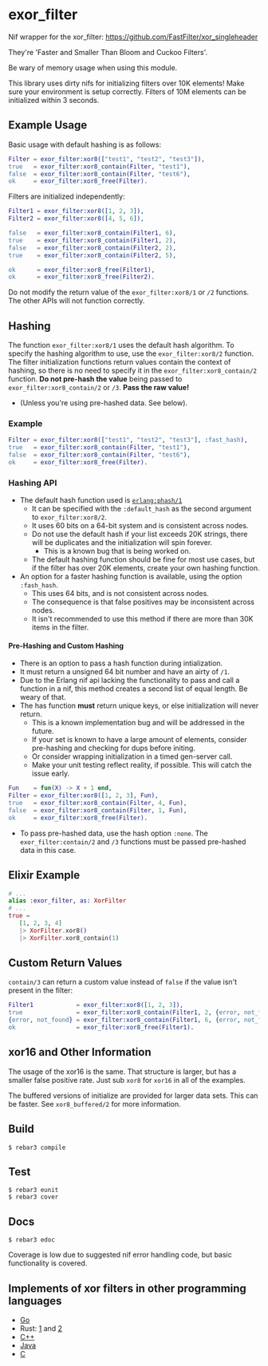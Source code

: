 exor_filter
=====

Nif wrapper for the xor_filter: https://github.com/FastFilter/xor_singleheader

They're 'Faster and Smaller Than Bloom and Cuckoo Filters'.

Be wary of memory usage when using this module.

This library uses dirty nifs for initializing filters over 10K elements!  Make sure your environment is setup correctly.  Filters of 10M elements can be initialized within 3 seconds.

## Example Usage
Basic usage with default hashing is as follows:
```erlang
Filter = exor_filter:xor8(["test1", "test2", "test3"]),
true   = exor_filter:xor8_contain(Filter, "test1"),
false  = exor_filter:xor8_contain(Filter, "test6"),
ok     = exor_filter:xor8_free(Filter).
```

Filters are initialized independently:
```erlang
Filter1 = exor_filter:xor8([1, 2, 3]),
Filter2 = exor_filter:xor8([4, 5, 6]),

false   = exor_filter:xor8_contain(Filter1, 6),
true    = exor_filter:xor8_contain(Filter1, 2),
false   = exor_filter:xor8_contain(Filter2, 2),
true    = exor_filter:xor8_contain(Filter2, 5),

ok      = exor_filter:xor8_free(Filter1),
ok      = exor_filter:xor8_free(Filter2).
```

Do not modify the return value of the `exor_filter:xor8/1` or `/2` functions.  The other APIs will not function correctly.

## Hashing
The function `exor_filter:xor8/1` uses the default hash algorithm.  To specify the hashing algorithm to use, use the `exor_filter:xor8/2` function.  The filter initialization functions return values contain the context of hashing, so there is no need to specify it in the `exor_filter:xor8_contain/2` function.  **Do not pre-hash the value** being passed to `exor_filter:xor8_contain/2` or `/3`.  **Pass the raw value!**
*  (Unless you're using pre-hashed data.  See below).  
### Example
```erlang
Filter = exor_filter:xor8(["test1", "test2", "test3"], :fast_hash),
true   = exor_filter:xor8_contain(Filter, "test1"),
false  = exor_filter:xor8_contain(Filter, "test6"),
ok     = exor_filter:xor8_free(Filter).
```

### Hashing API
* The default hash function used is [`erlang:phash/1`](http://erlang.org/doc/man/erlang.html#phash2-1)
    * It can be specified with the `:default_hash` as the second argument to `exor_filter:xor8/2`.
    * It uses 60 bits on a 64-bit system and is consistent across nodes.
    * Do not use the default hash if your list exceeds 20K strings, there will be duplicates and the initialization will spin forever.
        * This is a known bug that is being worked on.
    * The default hashing function should be fine for most use cases, but if the filter has over 20K elements, create your own hashing function.
*  An option for a faster hashing function is available, using the option `:fash_hash`.  
    * This uses 64 bits, and is not consistent across nodes.  
    * The consequence is that false positives may be inconsistent across nodes.
    * It isn't recommended to use this method if there are more than 30K items in the filter.

#### Pre-Hashing and Custom Hashing
*  There is an option to pass a hash function during intialization.  
*  It must return a unsigned 64 bit number and have an airty of `/1`.  
*  Due to the Erlang nif api lacking the functionality to pass and call a function in a nif, this method creates a second list of equal length.  Be weary of that.
*  The has function **must** return unique keys, or else initialization will never return.  
    * This is a known implementation bug and will be addressed in the future.  
    * If your set is known to have a large amount of elements, consider pre-hashing and checking for dups before initing.
    * Or consider wrapping initialization in a timed gen-server call.
    * Make your unit testing reflect reality, if possible.  This will catch the issue early.
```erlang
Fun    = fun(X) -> X + 1 end,
Filter = exor_filter:xor8([1, 2, 3], Fun),
true   = exor_filter:xor8_contain(Filter, 4, Fun),
false  = exor_filter:xor8_contain(Filter, 1, Fun),
ok     = exor_filter:xor8_free(Filter).
```

* To pass pre-hashed data, use the hash option `:none`.  The `exor_filter:contain/2` and `/3` functions must be passed pre-hashed data in this case.

## Elixir Example
```elixir
# ...
alias :exor_filter, as: XorFilter
# ...
true =
   [1, 2, 3, 4]
   |> XorFilter.xor8()
   |> XorFilter.xor8_contain(1)

```

## Custom Return Values
`contain/3` can return a custom value instead of `false` if the value isn't present in the filter:
```erlang
Filter1            = exor_filter:xor8([1, 2, 3]),
true               = exor_filter:xor8_contain(Filter1, 2, {error, not_found}),
{error, not_found} = exor_filter:xor8_contain(Filter1, 6, {error, not_found}),
ok                 = exor_filter:xor8_free(Filter1).
```

## xor16 and Other Information
The usage of the xor16 is the same.  That structure is larger, but has a smaller false positive rate.  Just sub `xor8` for `xor16` in all of the examples.

The buffered versions of initialize are provided for larger data sets.  This can be faster.  See `xor8_buffered/2` for more information.

Build
-----

    $ rebar3 compile

Test
-----

    $ rebar3 eunit
    $ rebar3 cover

Docs
-----

    $ rebar3 edoc

Coverage is low due to suggested nif error handling code, but basic functionality is covered.

## Implements of xor filters in other programming languages
* [Go](https://github.com/FastFilter/xor_filter)
* Rust: [1](https://github.com/bnclabs/xorfilter) and [2](https://github.com/codri/xorfilter-rs)
* [C++](https://github.com/FastFilter/fastfilter_cpp)
* [Java](https://github.com/FastFilter/fastfilter_java)
* [C](https://github.com/FastFilter/xor_singleheader)
